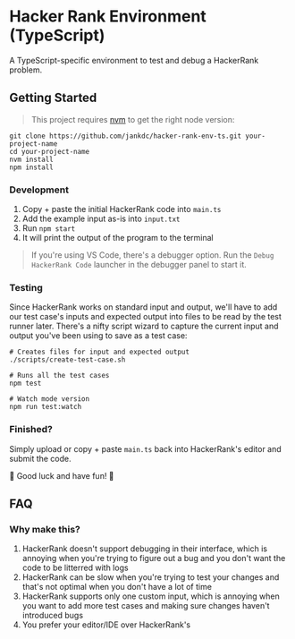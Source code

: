 # Hacker Rank Environment (TypeScript)

A TypeScript-specific environment to test and debug a HackerRank problem.

## Getting Started

> This project requires [nvm](https://github.com/nvm-sh/nvm) to get the right node version:

```
git clone https://github.com/jankdc/hacker-rank-env-ts.git your-project-name
cd your-project-name
nvm install
npm install
```

### Development

1. Copy + paste the initial HackerRank code into `main.ts`
2. Add the example input as-is into `input.txt`
3. Run `npm start`
4. It will print the output of the program to the terminal

> If you're using VS Code, there's a debugger option. Run the `Debug HackerRank Code` launcher in the debugger panel to start it.

### Testing

Since HackerRank works on standard input and output, we'll have to add our test case's inputs and expected output into files to be read by the test runner later. There's a nifty script wizard to capture the current input and output you've been using to save as a test case:

```
# Creates files for input and expected output
./scripts/create-test-case.sh

# Runs all the test cases
npm test

# Watch mode version
npm run test:watch
```

### Finished?

Simply upload or copy + paste `main.ts` back into HackerRank's editor and submit the code.

🙏 Good luck and have fun! 🙏

## FAQ

### Why make this?

1. HackerRank doesn't support debugging in their interface, which is annoying when you're trying to figure out a bug and you don't want the code to be litterred with logs
2. HackerRank can be slow when you're trying to test your changes and that's not optimal when you don't have a lot of time
3. HackerRank supports only one custom input, which is annoying when you want to add more test cases and making sure changes haven't introduced bugs
4. You prefer your editor/IDE over HackerRank's
